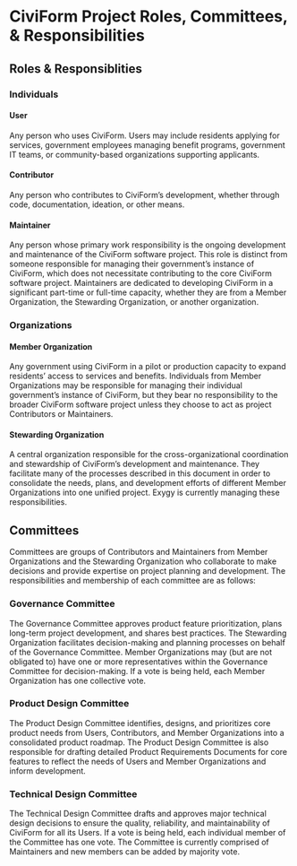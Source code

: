 # CiviForm Project Roles, Committees, & Responsibilities

## Roles & Responsiblities

### Individuals
#### User
Any person who uses CiviForm. Users may include residents applying for services, government employees managing benefit programs, government IT teams, or community-based organizations supporting applicants.

#### Contributor
Any person who contributes to CiviForm’s development, whether through code, documentation, ideation, or other means. 

#### Maintainer 
Any person whose primary work responsibility is the ongoing development and maintenance of the CiviForm software project. This role is distinct from someone responsible for managing their government’s instance of CiviForm, which does not necessitate contributing to the core CiviForm software project. Maintainers are dedicated to developing CiviForm in a significant part-time or full-time capacity, whether they are from a Member Organization, the Stewarding Organization, or another organization.

### Organizations
#### Member Organization
Any government using CiviForm in a pilot or production capacity to expand residents’ access to services and benefits. Individuals from Member Organizations may be responsible for managing their individual government’s instance of CiviForm, but they bear no responsibility to the broader CiviForm software project unless they choose to act as project Contributors or Maintainers.

#### Stewarding Organization
A central organization responsible for the cross-organizational coordination and stewardship of CiviForm’s development and maintenance. They facilitate many of the processes described in this document in order to consolidate the needs, plans, and development efforts of different Member Organizations into one unified project. Exygy is currently managing these responsibilities.

## Committees
Committees are groups of Contributors and Maintainers from Member Organizations and the Stewarding Organization who collaborate to make decisions and provide expertise on project planning and development. The responsibilities and membership of each committee are as follows:
### Governance Committee
The Governance Committee approves product feature prioritization, plans long-term project development, and shares best practices. The Stewarding Organization facilitates decision-making and planning processes on behalf of the Governance Committee. Member Organizations may (but are not obligated to) have one or more representatives within the Governance Committee for decision-making. If a vote is being held, each Member Organization has one collective vote.

### Product Design Committee
The Product Design Committee identifies, designs, and prioritizes core product needs from Users, Contributors, and Member Organizations into a consolidated product roadmap. The Product Design Committee is also responsible for drafting detailed Product Requirements Documents for core features to reflect the needs of Users and Member Organizations and inform development. 

### Technical Design Committee
The Technical Design Committee drafts and approves major technical design decisions to ensure the quality, reliability, and maintainability of CiviForm for all its Users. If a vote is being held, each individual member of the Committee has one vote. The Committee is currently comprised of Maintainers and new members can be added by majority vote.



